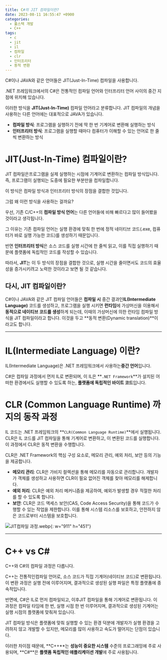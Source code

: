 ```yaml
---
title: C#의 JIT 컴파일이란?
date: 2023-08-11 16:55:47 +0900
categories:
  - 풀스택 개발
  - C++
tags:
  - c
  - jit
  - il
  - 컴파일
  - clr
  - 인터프리터
  - 동적 변환
---
```


C#이나 JAVA와 같은 언어들은 JIT(Just-In-Time) 컴파일을 사용합니다.

.NET 프레임워크에서의 C#은 전통적인 컴파일 언어와 인터프리터 언어 사이의 중간 지점에 위치해 있습니다.

이러한 방식을 <span class="keyword">**JIT(Just-In-Time)**</span> 컴파일 언어라고 분류합니다. JIT 컴파일의 개념을 사용하는 다른 언어에는 대표적으로 JAVA가 있습니다.

- **컴파일 방식**: 프로그램을 실행하기 전에 딱 한 번 기계어로 변환해 실행하는 방식
- **인터프리터 방식**: 프로그램을 실행할 때마다 컴퓨터가 이해할 수 있는 언어로 한 줄씩 변환하는 방식

<!-- TODO: 컴파일러와 인터프리터의 차이 링크 -->

# JIT(Just-In-Time) 컴파일이란?

JIT 컴파일은<span class="font_highlight">프로그램을 실제 실행하는 시점에 기계어로 변환하는 컴파일 방식</span>입니다. 즉, 프로그램이 실행되는 도중에 필요한 부분만을 컴파일합니다.

이 방식은 컴파일 방식과 인터프리터 방식의 장점을 결합한 것입니다.

그럼 왜 이런 방식을 사용하는 걸까요?

우선, 기존 C/C++의 **컴파일 방식 언어**는 다른 언어들에 비해 빠르다고 많이 들어봤을 것이라고 생각됩니다.

그 이유는 기존 컴파일 언어는 실행 환경에 맞춰 한 번에 정적 네이티브 코드(.exe, 컴퓨터가 바로 실행 가능한 코드)를 생성하기 때문입니다.

반면 **인터프리터 방식**은 소스 코드를 실행 시간에 한 줄씩 읽고, 이를 직접 실행하기 때문에 플랫폼에 독립적인 코드를 작성할 수 있습니다.

따라서, <span class="keyword">**JIT**</span>는 이 두 방식의 장점을 결합한 것으로, 실행 시간을 줄이면서도 코드의 효율성을 증가시키려고 노력한 것이라고 보면 될 것 같습니다.

## 다시, JIT 컴파일이란?

C#이나 JAVA와 같은 JIT 컴파일 언어들은 <span class="important">**컴파일 시**</span> 중간 결과인<span class="keyword">**IL(Intermediate Language)**</span> 코드를 생성하고, 프로그램을 실행 시키면 <span class="important">**런타임**</span>에 가상머신을 이용해서 **동적으로 네이티브 코드를 생성**하게 되는데, 이때의 가상머신에 의한 런타임 컴파일 방식을 JIT 컴파일이라고 합니다. 이것을 두고 **동적 변환(Dynamic translation)**이라고도 합니다.

---

# IL(Intermediate Language) 이란?

IL(Intermediate Language)은 .NET 프레임워크에서 사용하는<span class="important">**중간 언어**</span>입니다.

C#은 컴파일 과정에서 먼저 IL로 변환되며, 이 IL은 **`.NET Framework`**가 설치된 어떠한 환경에서도 실행할 수 있도록 하는, **플랫폼에 독립적인 바이트 코드**입니다.

# CLR (Common Language Runtime) 까지의 동작 과정

IL 코드는 .NET 프레임워크의 **`CLR(Common Language Runtime)`**에서 실행됩니다. CLR은 IL 코드를 JIT 컴파일을 통해 기계어로 변환하고, 이 변환된 코드를 실행합니다. 이 과정에서 CLR은 동적 변환을 수행합니다.

CLR은 .NET Framework의 핵심 구성 요소로, 메모리 관리, 예외 처리, 보안 등의 기능을 제공합니다.

- **메모리 관리**: CLR은 가비지 컬렉션을 통해 메모리를 자동으로 관리합니다. 개발자가 객체를 생성하고 사용하면 CLR이 필요 없어진 객체를 찾아 메모리를 해제합니다.
- **예외 처리**: CLR은 예외 처리 메커니즘을 제공하여, 예외가 발생할 경우 적절한 처리를 할 수 있도록 합니다.
- **보안**: CLR은 코드 액세스 보안(CAS, Code Access Security)을 통해 코드가 수행할 수 있는 작업을 제한합니다. 이를 통해 시스템 리소스를 보호하고, 안전하지 않은 코드로부터 시스템을 보호합니다.

![JIT컴파일 과정.webp](https://i.postimg.cc/mDGY40rb/JIT.png){: w="911" h="451"}

---

# C++ vs C#

C++와 C#의 컴파일 과정은 다릅니다.

<span class="keyword">C++</span>는 전통적인<span class="font_highlight">컴파일 언어</span>로, 소스 코드가 직접 기계어(네이티브 코드)로 변환됩니다. 이 변환 과정은 실행 전에 이루어지며, 결과적으로 생성된 실행 파일은 특정 플랫폼에 종속적입니다.

반면에, <span class="keyword">C#</span>은 IL로 먼저 컴파일되고, 이후<span class="font_highlight">JIT 컴파일</span>을 통해 기계어로 변환됩니다. 이 과정은 컴파일 타임에 한 번, 실행 시점 한 번 이루어지며, 결과적으로 생성된 기계어는 실행 시점의 플랫폼에 맞춰져 있습니다.

JIT 컴파일 방식은 플랫폼에 맞춰 실행할 수 있는 환경 덕분에 개발자가 실행 환경을 고려하지 않고 개발할 수 있지만, 메모리를 많이 사용하고 속도가 떨어지는 단점이 있습니다.

이러한 차이점 때문에, **C++**는 **성능이 중요한 시스템** 수준의 프로그래밍에 주로 사용되며, **C#**은 **플랫폼 독립적인 애플리케이션 개발**에 주로 사용됩니다.